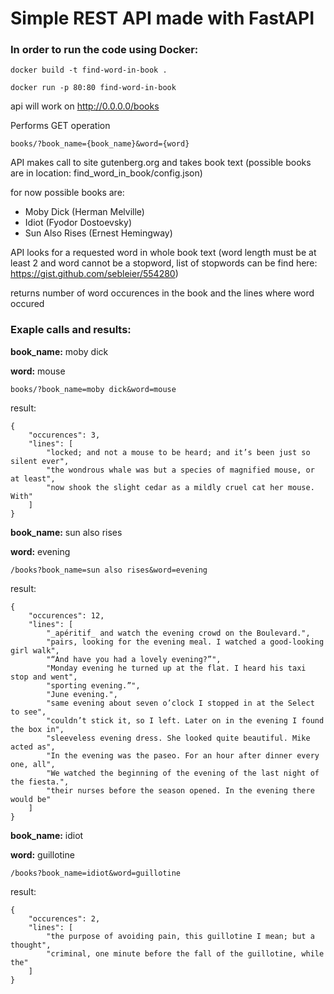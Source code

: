 # Simple REST API made with FastAPI

### In order to run the code using Docker:

```
docker build -t find-word-in-book .
```

```
docker run -p 80:80 find-word-in-book
```

api will work on http://0.0.0.0/books

Performs GET operation 
```
books/?book_name={book_name}&word={word}
```
API makes call to site gutenberg.org and takes
book text (possible books are in location: find_word_in_book/config.json)


for now possible books are:

* Moby Dick (Herman Melville)
* Idiot (Fyodor Dostoevsky)
* Sun Also Rises (Ernest Hemingway)


API looks for a requested word in whole book text (word length must be at least 2 and word cannot be a stopword, list of stopwords can be find here: https://gist.github.com/sebleier/554280)

returns number of word occurences in the book and the lines where word occured

### Exaple calls and results:

**book_name:** moby dick

**word:** mouse

```
books/?book_name=moby dick&word=mouse
```

result:
```
{
    "occurences": 3,
    "lines": [
        "locked; and not a mouse to be heard; and it’s been just so silent ever",
        "the wondrous whale was but a species of magnified mouse, or at least",
        "now shook the slight cedar as a mildly cruel cat her mouse. With"
    ]
}
```


**book_name:** sun also rises

**word:** evening

```
/books?book_name=sun also rises&word=evening
```

result:
```
{
    "occurences": 12,
    "lines": [
        "_apéritif_ and watch the evening crowd on the Boulevard.",
        "pairs, looking for the evening meal. I watched a good-looking girl walk",
        "“And have you had a lovely evening?”",
        "Monday evening he turned up at the flat. I heard his taxi stop and went",
        "sporting evening.”",
        "June evening.",
        "same evening about seven o’clock I stopped in at the Select to see",
        "couldn’t stick it, so I left. Later on in the evening I found the box in",
        "sleeveless evening dress. She looked quite beautiful. Mike acted as",
        "In the evening was the paseo. For an hour after dinner every one, all",
        "We watched the beginning of the evening of the last night of the fiesta.",
        "their nurses before the season opened. In the evening there would be"
    ]
}
```

**book_name:** idiot

**word:** guillotine

```
/books?book_name=idiot&word=guillotine
```

result:
```
{
    "occurences": 2,
    "lines": [
        "the purpose of avoiding pain, this guillotine I mean; but a thought",
        "criminal, one minute before the fall of the guillotine, while the"
    ]
}
```
